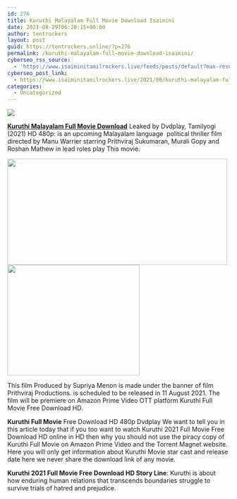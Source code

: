 ```yaml
---
id: 276
title: Kuruthi Malayalam Full Movie Download Isaimini
date: 2021-08-29T06:20:15+00:00
author: tentrockers
layout: post
guid: https://tentrockers.online/?p=276
permalink: /kuruthi-malayalam-full-movie-download-isaimini/
cyberseo_rss_source:
  - 'https://www.isaiminitamilrockers.live/feeds/posts/default?max-results=150&start-index=1'
cyberseo_post_link:
  - https://www.isaiminitamilrockers.live/2021/08/kuruthi-malayalam-full-movie-download_11.html
categories:
  - Uncategorized
---
```

<div class="media_block">
  <img src="https://1.bp.blogspot.com/-rhBM3DEe8oE/YRMqf48sSvI/AAAAAAAABG4/TLv0ZbrarSMt45LLGf5M8yQalEm5YkL1wCLcBGAsYHQ/s72-w498-h240-c/Kuruthi-Movie-Cast-and-Crew-Roles-Release-Date-Trailer.jpeg" class="media_thumbnail" />
</div>

<meta content="Kuruthi Malayalam Full Movie Download Leaked by Dvdplay, Tamilyogi (2021) HD 480p: is an upcoming Malayalam language&nbsp; political thriller fi..." name="twitter:description" />

  


<center>
</center>

**[Kuruthi Malayalam Full Movie Download](https://www.tamilrockerz.online/kuruthi-malayalam-full-movie-download-in-tamilrockers/)** Leaked by Dvdplay, Tamilyogi (2021) HD 480p: is an upcoming Malayalam language&nbsp; political thriller film directed by Manu Warrier starring Prithviraj Sukumaran, Murali Gopy and Roshan Mathew in lead roles play This movie.&nbsp;

<div class="separator">
  <a href="https://1.bp.blogspot.com/-rhBM3DEe8oE/YRMqf48sSvI/AAAAAAAABG4/TLv0ZbrarSMt45LLGf5M8yQalEm5YkL1wCLcBGAsYHQ/s740/Kuruthi-Movie-Cast-and-Crew-Roles-Release-Date-Trailer.jpeg" imageanchor="1"><img loading="lazy" border="0" data-original-height="554" data-original-width="740" height="240" src="https://1.bp.blogspot.com/-rhBM3DEe8oE/YRMqf48sSvI/AAAAAAAABG4/TLv0ZbrarSMt45LLGf5M8yQalEm5YkL1wCLcBGAsYHQ/w498-h240/Kuruthi-Movie-Cast-and-Crew-Roles-Release-Date-Trailer.jpeg" width="498" /></a>
</div>



<div class="separator">
  <a href="https://www.tamilrockerz.online/kuruthi-malayalam-full-movie-download-in-tamilrockers/" imageanchor="1"><img loading="lazy" border="0" data-original-height="250" data-original-width="300" height="250" src="https://1.bp.blogspot.com/-nfbzYVobUik/YMlpOerzdgI/AAAAAAAAA3Y/aAupsOUs_WMY6Lv7R1OtZhI6OqaRh-YAwCPcBGAYYCw/s0/e854879156f0849f3d27a89db88ed039.png" width="300" /></a>
</div>

This film Produced by Supriya Menon is made under the banner of film Prithviraj Productions. is scheduled to be released in 11 August 2021. The film will be premiere on Amazon Prime Video OTT platform Kuruthi Full Movie Free Download HD.

**Kuruthi Full Movie** Free Download HD 480p Dvdplay We want to tell you in this article today that if you too want to watch Kuruthi 2021 Full Movie Free Download HD online in HD then why you should not use the piracy copy of Kuruthi Full Movie on Amazon Prime Video and the Torrent Magnet website. Here you will only get information about Kuruthi Movie star cast and release date here we never share the download link of any movie.

**Kuruthi 2021 Full Movie Free Download HD Story Line**: Kuruthi is about how enduring human relations that transcends boundaries struggle to survive trials of hatred and prejudice.&nbsp;

<center>
</center>